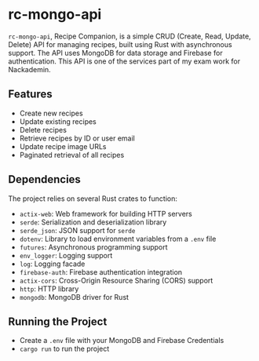 # rc-mongo-api

`rc-mongo-api`, Recipe Companion, is a simple CRUD (Create, Read, Update, Delete) API for managing recipes, built using Rust with asynchronous support. The API uses MongoDB for data storage and Firebase for authentication.
This API is one of the services part of my exam work for Nackademin.

## Features

- Create new recipes
- Update existing recipes
- Delete recipes
- Retrieve recipes by ID or user email
- Update recipe image URLs
- Paginated retrieval of all recipes


## Dependencies

The project relies on several Rust crates to function:

- `actix-web`: Web framework for building HTTP servers
- `serde`: Serialization and deserialization library
- `serde_json`: JSON support for `serde`
- `dotenv`: Library to load environment variables from a `.env` file
- `futures`: Asynchronous programming support
- `env_logger`: Logging support
- `log`: Logging facade
- `firebase-auth`: Firebase authentication integration
- `actix-cors`: Cross-Origin Resource Sharing (CORS) support
- `http`: HTTP library
- `mongodb`: MongoDB driver for Rust


## Running the Project

- Create a `.env` file with your MongoDB and Firebase Credentials
- `cargo run` to run the project
